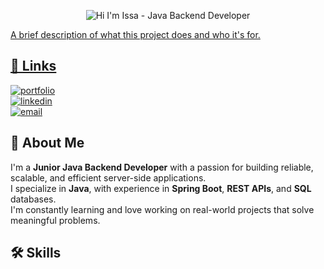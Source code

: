 <p align="center">
  <img src="https://capsule-render.vercel.app/api?type=waving&height=300&color=E65C9C&text=Hi%20I'm%20Issa%20-%20Java%20Backend%20Developer&fontColor=000000&fontSize=45" alt="Hi I'm Issa - Java Backend Developer" />
</p>

<p align="center">
  <a href="https://git.io/typing-svg">
  
  



A brief description of what this project does and who it's for.

## 🔗 Links
[![portfolio](https://img.shields.io/badge/my_portfolio-A0522D?style=for-the-badge&logo=ko-fi&logoColor=white)](https://katherineoelsner.com/)  
[![linkedin](https://img.shields.io/badge/linkedin-A0522D?style=for-the-badge&logo=linkedin&logoColor=white)](https://www.linkedin.com/)  
[![email](https://img.shields.io/badge/email-A0522D?style=for-the-badge&logo=email&logoColor=white)](https://email.com/)


## 🚀 About Me

I'm a **Junior Java Backend Developer** with a passion for building reliable, scalable, and efficient server-side applications.  
I specialize in **Java**, with experience in **Spring Boot**, **REST APIs**, and **SQL** databases.  
I'm constantly learning and love working on real-world projects that solve meaningful problems.

## 🛠️ Skills
